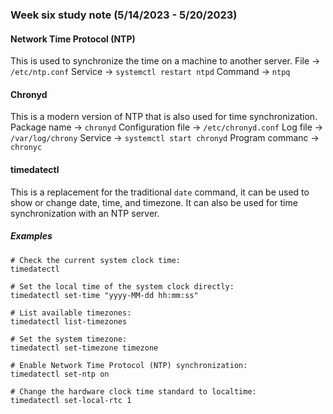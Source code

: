 ### Week six study note (5/14/2023 - 5/20/2023)<!-- omit from toc -->

#### Network Time Protocol (NTP)
This is used to synchronize the time on a machine to another server.
File &rarr; `/etc/ntp.conf`
Service &rarr; `systemctl restart ntpd`
Command &rarr; `ntpq`

#### Chronyd
This is a modern version of NTP that is also used for time synchronization.
Package name &rarr; `chronyd`
Configuration file &rarr; `/etc/chronyd.conf`
Log file &rarr; `/var/log/chrony`
Service &rarr; `systemctl start chronyd`
Program commanc &rarr; `chronyc`

#### timedatectl
This is a replacement for the traditional `date` command, it can be used to show or change date, time, and timezone.
It can also be used for time synchronization with an NTP server.
##### Examples
```console
# Check the current system clock time:
timedatectl

# Set the local time of the system clock directly:
timedatectl set-time "yyyy-MM-dd hh:mm:ss"

# List available timezones:
timedatectl list-timezones

# Set the system timezone:
timedatectl set-timezone timezone

# Enable Network Time Protocol (NTP) synchronization:
timedatectl set-ntp on

# Change the hardware clock time standard to localtime:
timedatectl set-local-rtc 1

```